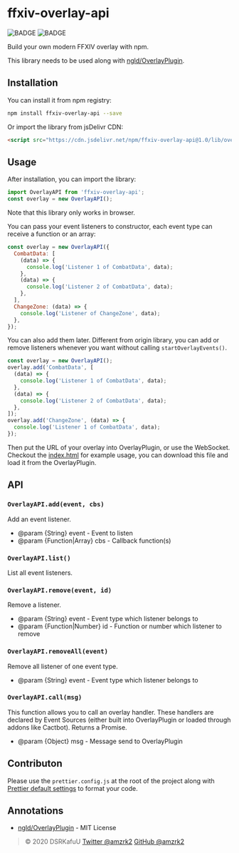 # ffxiv-overlay-api

![BADGE](https://img.shields.io/npm/v/ffxiv-overlay-api?style=flat-square) ![BADGE](https://img.shields.io/npm/l/ffxiv-overlay-api?style=flat-square)

Build your own modern FFXIV overlay with npm.

This library needs to be used along with [ngld/OverlayPlugin](https://github.com/ngld/OverlayPlugin).

## Installation

You can install it from npm registry:

```bash
npm install ffxiv-overlay-api --save
```

Or import the library from jsDelivr CDN:

```html
<script src="https://cdn.jsdelivr.net/npm/ffxiv-overlay-api@1.0/lib/overlay.min.js"></script>
```

## Usage

After installation, you can import the library:

```js
import OverlayAPI from 'ffxiv-overlay-api';
const overlay = new OverlayAPI();
```

Note that this library only works in browser.

You can pass your event listeners to constructor, each event type can receive a function or an array:

```js
const overlay = new OverlayAPI({
  CombatData: [
    (data) => {
      console.log('Listener 1 of CombatData', data);
    },
    (data) => {
      console.log('Listener 2 of CombatData', data);
    },
  ],
  ChangeZone: (data) => {
    console.log('Listener of ChangeZone', data);
  },
});
```

You can also add them later. Different from origin library, you can add or remove listeners whenever you want without calling `startOverlayEvents()`.

```js
const overlay = new OverlayAPI();
overlay.add('CombatData', [
  (data) => {
    console.log('Listener 1 of CombatData', data);
  },
  (data) => {
    console.log('Listener 2 of CombatData', data);
  },
]);
overlay.add('ChangeZone', (data) => {
  console.log('Listener 1 of CombatData', data);
});
```

Then put the URL of your overlay into OverlayPlugin, or use the WebSocket. Checkout the [index.html](https://github.com/amzrk2/ffxiv-overlay-api/blob/master/index.html) for example usage, you can download this file and load it from the OverlayPlugin.

## API

### `OverlayAPI.add(event, cbs)`

Add an event listener.

- @param {String} event - Event to listen
- @param {Function|Array} cbs - Callback function(s)

### `OverlayAPI.list()`

List all event listeners.

### `OverlayAPI.remove(event, id)`

Remove a listener.

- @param {String} event - Event type which listener belongs to
- @param {Function|Number} id - Function or number which listener to remove

### `OverlayAPI.removeAll(event)`

Remove all listener of one event type.

- @param {String} event - Event type which listener belongs to

### `OverlayAPI.call(msg)`

This function allows you to call an overlay handler. These handlers are declared by Event Sources (either built into OverlayPlugin or loaded through addons like Cactbot). Returns a Promise.

- @param {Object} msg - Message send to OverlayPlugin

## Contributon

Please use the `prettier.config.js` at the root of the project along with [Prettier default settings](https://prettier.io/docs/en/options.html) to format your code.

## Annotations

- [ngld/OverlayPlugin](https://github.com/ngld/OverlayPlugin) - MIT License

> © 2020 DSRKafuU [Twitter @amzrk2](https://twitter.com/amzrk2) [GitHub @amzrk2](https://github.com/amzrk2)

